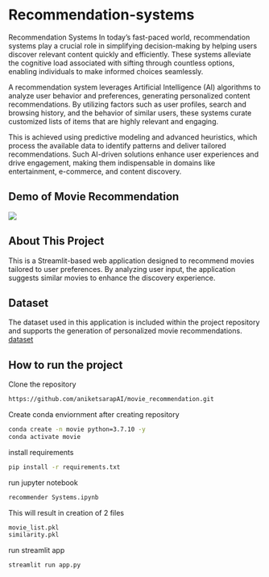 # Recommendation-systems
Recommendation Systems
In today’s fast-paced world, recommendation systems play a crucial role in simplifying decision-making by helping users discover relevant content quickly and efficiently. These systems alleviate the cognitive load associated with sifting through countless options, enabling individuals to make informed choices seamlessly.

A recommendation system leverages Artificial Intelligence (AI) algorithms to analyze user behavior and preferences, generating personalized content recommendations. By utilizing factors such as user profiles, search and browsing history, and the behavior of similar users, these systems curate customized lists of items that are highly relevant and engaging.

This is achieved using predictive modeling and advanced heuristics, which process the available data to identify patterns and deliver tailored recommendations. Such AI-driven solutions enhance user experiences and drive engagement, making them indispensable in domains like entertainment, e-commerce, and content discovery.


## Demo of Movie Recommendation  

![](https://github.com/aniketsarapAI/movie_recommendation/blob/main/demo.gif)


## About This Project
This is a Streamlit-based web application designed to recommend movies tailored to user preferences. By analyzing user input, the application suggests similar movies to enhance the discovery experience.

## Dataset
The dataset used in this application is included within the project repository and supports the generation of personalized movie recommendations. [dataset](https://www.kaggle.com/tmdb/tmdb-movie-metadata?select=tmdb_5000_movies.csv)

## How to run the project
Clone the repository
```bash
https://github.com/aniketsarapAI/movie_recommendation.git
```

Create conda enviornment after creating repository
```bash
conda create -n movie python=3.7.10 -y
conda activate movie
```
install requirements
```bash
pip install -r requirements.txt
```
run jupyter notebook
```bash
recommender Systems.ipynb
```
This will result in creation of 2 files
```bash
movie_list.pkl
similarity.pkl
```

run streamlit app
```bash
streamlit run app.py
```
